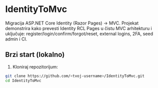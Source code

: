 # IdentityToMvc

Migracija ASP.NET Core Identity (Razor Pages) → MVC. Projekat demonstrira kako prevesti Identity RCL Pages u čistu MVC arhitekturu i uključuje: register/login/confirm/forgot/reset, external logins, 2FA, seed admin i CI.

## Brzi start (lokalno)

1. Kloniraj repozitorijum:
```bash
git clone https://github.com/<tvoj-username>/IdentityToMvc.git
cd IdentityToMvc
